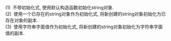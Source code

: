 (1) 不带初始化式, 使用默认构造函数初始化string对象.  
(2) 使用一个已存在的string对象作为初始化式, 将新创建的string对象初始化为已存在对象的副本.  
(3) 使用字符串字面值作为初始化式, 将新创建的string对象初始化为字符串字面值的副本. 